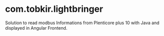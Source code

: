 # com.tobkir.lightbringer
Solution to read modbus Informations from Plenticore plus 10 with Java and displayed in Angular Frontend.
